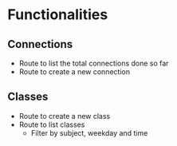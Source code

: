 # Functionalities
## Connections
- Route to list the total connections done so far
- Route to create a new connection

## Classes
- Route to create a new class
- Route to list classes
  - Filter by subject, weekday and time
